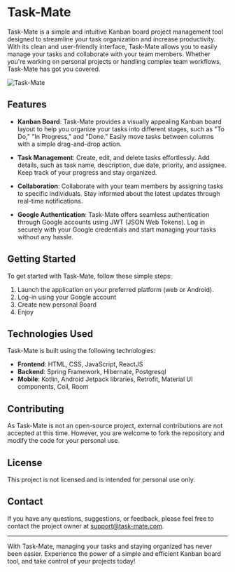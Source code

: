 # Task-Mate

Task-Mate is a simple and intuitive Kanban board project management tool designed to streamline your task organization and increase productivity. With its clean and user-friendly interface, Task-Mate allows you to easily manage your tasks and collaborate with your team members. Whether you're working on personal projects or handling complex team workflows, Task-Mate has got you covered.

![Task-Mate](task-mate-screenshot.png)

## Features

- **Kanban Board**: Task-Mate provides a visually appealing Kanban board layout to help you organize your tasks into different stages, such as "To Do," "In Progress," and "Done." Easily move tasks between columns with a simple drag-and-drop action.

- **Task Management**: Create, edit, and delete tasks effortlessly. Add details, such as task name, description, due date, priority, and assignee. Keep track of your progress and stay organized.

- **Collaboration**: Collaborate with your team members by assigning tasks to specific individuals. Stay informed about the latest updates through real-time notifications.

- **Google Authentication**: Task-Mate offers seamless authentication through Google accounts using JWT (JSON Web Tokens). Log in securely with your Google credentials and start managing your tasks without any hassle.

## Getting Started

To get started with Task-Mate, follow these simple steps:

1. Launch the application on your preferred platform (web or Android).
2. Log-in using your Google account
3. Create new personal Board 
4. Enjoy

## Technologies Used

Task-Mate is built using the following technologies:

- **Frontend**: HTML, CSS, JavaScript, ReactJS 
- **Backend**: Spring Framework, Hibernate, Postgresql 
- **Mobile**: Kotlin, Android Jetpack libraries, Retrofit, Material UI components, Coil, Room

## Contributing

As Task-Mate is not an open-source project, external contributions are not accepted at this time. However, you are welcome to fork the repository and modify the code for your personal use.

## License

This project is not licensed and is intended for personal use only.

## Contact

If you have any questions, suggestions, or feedback, please feel free to contact the project owner at [support@task-mate.com](mailto:support@task-mate.com).

---

With Task-Mate, managing your tasks and staying organized has never been easier. Experience the power of a simple and efficient Kanban board tool, and take control of your projects today!